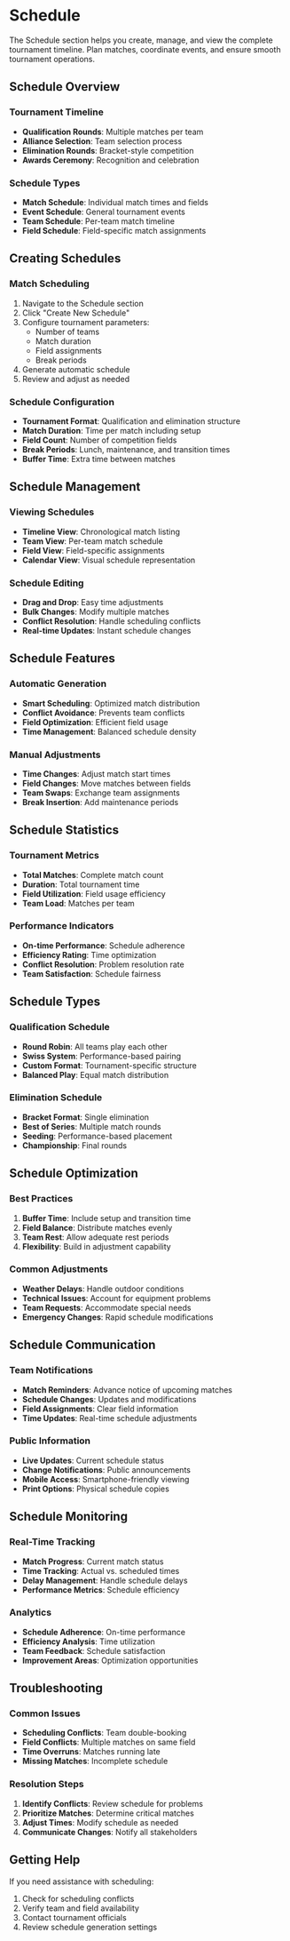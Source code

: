 # Schedule

The Schedule section helps you create, manage, and view the complete tournament timeline. Plan matches, coordinate events, and ensure smooth tournament operations.

## Schedule Overview

### Tournament Timeline

- **Qualification Rounds**: Multiple matches per team
- **Alliance Selection**: Team selection process
- **Elimination Rounds**: Bracket-style competition
- **Awards Ceremony**: Recognition and celebration

### Schedule Types

- **Match Schedule**: Individual match times and fields
- **Event Schedule**: General tournament events
- **Team Schedule**: Per-team match timeline
- **Field Schedule**: Field-specific match assignments

## Creating Schedules

### Match Scheduling

1. Navigate to the Schedule section
2. Click "Create New Schedule"
3. Configure tournament parameters:
   - Number of teams
   - Match duration
   - Field assignments
   - Break periods
4. Generate automatic schedule
5. Review and adjust as needed

### Schedule Configuration

- **Tournament Format**: Qualification and elimination structure
- **Match Duration**: Time per match including setup
- **Field Count**: Number of competition fields
- **Break Periods**: Lunch, maintenance, and transition times
- **Buffer Time**: Extra time between matches

## Schedule Management

### Viewing Schedules

- **Timeline View**: Chronological match listing
- **Team View**: Per-team match schedule
- **Field View**: Field-specific assignments
- **Calendar View**: Visual schedule representation

### Schedule Editing

- **Drag and Drop**: Easy time adjustments
- **Bulk Changes**: Modify multiple matches
- **Conflict Resolution**: Handle scheduling conflicts
- **Real-time Updates**: Instant schedule changes

## Schedule Features

### Automatic Generation

- **Smart Scheduling**: Optimized match distribution
- **Conflict Avoidance**: Prevents team conflicts
- **Field Optimization**: Efficient field usage
- **Time Management**: Balanced schedule density

### Manual Adjustments

- **Time Changes**: Adjust match start times
- **Field Changes**: Move matches between fields
- **Team Swaps**: Exchange team assignments
- **Break Insertion**: Add maintenance periods

## Schedule Statistics

### Tournament Metrics

- **Total Matches**: Complete match count
- **Duration**: Total tournament time
- **Field Utilization**: Field usage efficiency
- **Team Load**: Matches per team

### Performance Indicators

- **On-time Performance**: Schedule adherence
- **Efficiency Rating**: Time optimization
- **Conflict Resolution**: Problem resolution rate
- **Team Satisfaction**: Schedule fairness

## Schedule Types

### Qualification Schedule

- **Round Robin**: All teams play each other
- **Swiss System**: Performance-based pairing
- **Custom Format**: Tournament-specific structure
- **Balanced Play**: Equal match distribution

### Elimination Schedule

- **Bracket Format**: Single elimination
- **Best of Series**: Multiple match rounds
- **Seeding**: Performance-based placement
- **Championship**: Final rounds

## Schedule Optimization

### Best Practices

1. **Buffer Time**: Include setup and transition time
2. **Field Balance**: Distribute matches evenly
3. **Team Rest**: Allow adequate rest periods
4. **Flexibility**: Build in adjustment capability

### Common Adjustments

- **Weather Delays**: Handle outdoor conditions
- **Technical Issues**: Account for equipment problems
- **Team Requests**: Accommodate special needs
- **Emergency Changes**: Rapid schedule modifications

## Schedule Communication

### Team Notifications

- **Match Reminders**: Advance notice of upcoming matches
- **Schedule Changes**: Updates and modifications
- **Field Assignments**: Clear field information
- **Time Updates**: Real-time schedule adjustments

### Public Information

- **Live Updates**: Current schedule status
- **Change Notifications**: Public announcements
- **Mobile Access**: Smartphone-friendly viewing
- **Print Options**: Physical schedule copies

## Schedule Monitoring

### Real-Time Tracking

- **Match Progress**: Current match status
- **Time Tracking**: Actual vs. scheduled times
- **Delay Management**: Handle schedule delays
- **Performance Metrics**: Schedule efficiency

### Analytics

- **Schedule Adherence**: On-time performance
- **Efficiency Analysis**: Time utilization
- **Team Feedback**: Schedule satisfaction
- **Improvement Areas**: Optimization opportunities

## Troubleshooting

### Common Issues

- **Scheduling Conflicts**: Team double-booking
- **Field Conflicts**: Multiple matches on same field
- **Time Overruns**: Matches running late
- **Missing Matches**: Incomplete schedule

### Resolution Steps

1. **Identify Conflicts**: Review schedule for problems
2. **Prioritize Matches**: Determine critical matches
3. **Adjust Times**: Modify schedule as needed
4. **Communicate Changes**: Notify all stakeholders

## Getting Help

If you need assistance with scheduling:

1. Check for scheduling conflicts
2. Verify team and field availability
3. Contact tournament officials
4. Review schedule generation settings
